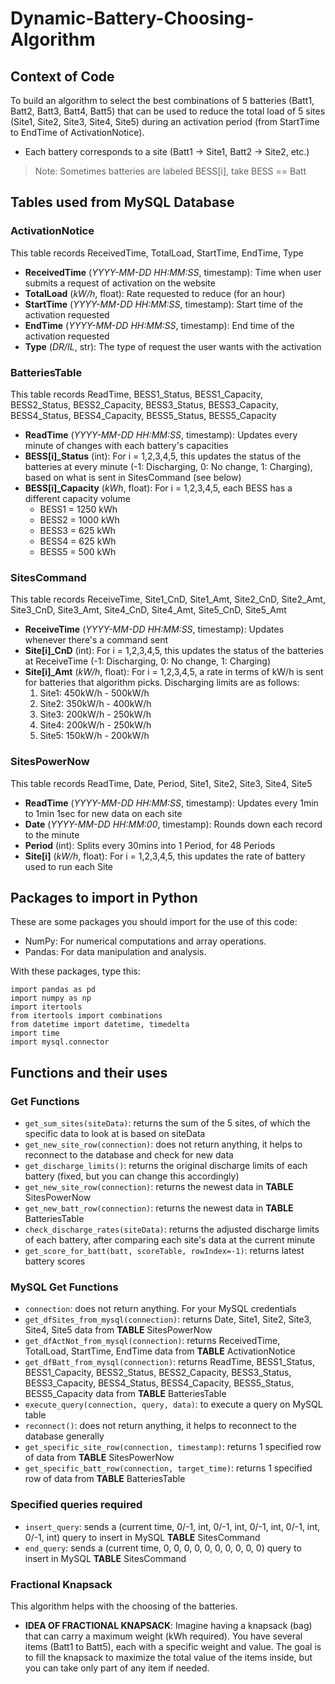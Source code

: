 # Dynamic-Battery-Choosing-Algorithm

## Context of Code
To build an algorithm to select the best combinations of 5 batteries (Batt1, Batt2, Batt3, Batt4, Batt5) that can be used to reduce the total load of 5 sites (Site1, Site2, Site3, Site4, Site5) during an activation period (from StartTime to EndTime of ActivationNotice).
- Each battery corresponds to a site (Batt1 -> Site1, Batt2 -> Site2, etc.)
> Note: Sometimes batteries are labeled BESS[i], take BESS == Batt

## Tables used from MySQL Database
### ActivationNotice 
This table records ReceivedTime, TotalLoad, StartTime, EndTime, Type
- **ReceivedTime** (_YYYY-MM-DD HH:MM:SS_, timestamp): Time when user submits a request of activation on the website 
- **TotalLoad** (_kW/h_, float): Rate requested to reduce (for an hour)
- **StartTime** (_YYYY-MM-DD HH:MM:SS_, timestamp): Start time of the activation requested
- **EndTime** (_YYYY-MM-DD HH:MM:SS_, timestamp): End time of the activation requested
- **Type** (_DR/IL_, str): The type of request the user wants with the activation

### BatteriesTable
This table records ReadTime, BESS1_Status, BESS1_Capacity, BESS2_Status, BESS2_Capacity, BESS3_Status, BESS3_Capacity, BESS4_Status, BESS4_Capacity, BESS5_Status, BESS5_Capacity
- **ReadTime** (_YYYY-MM-DD HH:MM:SS_, timestamp): Updates every minute of changes with each battery's capacities
- **BESS[i]_Status** (int): For i = 1,2,3,4,5, this updates the status of the batteries at every minute (-1: Discharging, 0: No change, 1: Charging), based on what is sent in SitesCommand (see below)
- **BESS[i]_Capacity** (_kWh_, float): For i = 1,2,3,4,5, each BESS has a different capacity volume
  - BESS1 = 1250 kWh
  - BESS2 = 1000 kWh
  - BESS3 = 625 kWh
  - BESS4 = 625 kWh
  - BESS5 = 500 kWh

### SitesCommand
This table records ReceiveTime, Site1_CnD, Site1_Amt, Site2_CnD, Site2_Amt, Site3_CnD, Site3_Amt, Site4_CnD, Site4_Amt, Site5_CnD, Site5_Amt
- **ReceiveTime** (_YYYY-MM-DD HH:MM:SS_, timestamp): Updates whenever there's a command sent
- **Site[i]_CnD** (int): For i = 1,2,3,4,5, this updates the status of the batteries at ReceiveTime (-1: Discharging, 0: No change, 1: Charging)
- **Site[i]_Amt** (_kW/h_, float): For i = 1,2,3,4,5, a rate in terms of kW/h is sent for batteries that algorithm picks. Discharging limits are as follows:
  1. Site1: 450kW/h - 500kW/h
  2. Site2: 350kW/h - 400kW/h
  3. Site3: 200kW/h - 250kW/h
  4. Site4: 200kW/h - 250kW/h
  5. Site5: 150kW/h - 200kW/h    

### SitesPowerNow
This table records ReadTime, Date, Period, Site1, Site2, Site3, Site4, Site5
- **ReadTime** (_YYYY-MM-DD HH:MM:SS_, timestamp): Updates every 1min to 1min 1sec for new data on each site
- **Date** (_YYYY-MM-DD HH:MM:00_, timestamp): Rounds down each record to the minute
- **Period** (int): Splits every 30mins into 1 Period, for 48 Periods
- **Site[i]** (_kW/h_, float): For i = 1,2,3,4,5, this updates the rate of battery used to run each Site


## Packages to import in Python
These are some packages you should import for the use of this code:
- NumPy: For numerical computations and array operations.
- Pandas: For data manipulation and analysis.

With these packages, type this:
```
import pandas as pd
import numpy as np
import itertools
from itertools import combinations
from datetime import datetime, timedelta
import time
import mysql.connector
```

## Functions and their uses
### Get Functions
- ```get_sum_sites(siteData)```: returns the sum of the 5 sites, of which the specific data to look at is based on siteData
- ```get_new_site_row(connection)```: does not return anything, it helps to reconnect to the database and check for new data
- ```get_discharge_limits()```: returns the original discharge limits of each battery (fixed, but you can change this accordingly)
- ```get_new_site_row(connection)```: returns the newest data in **TABLE** SitesPowerNow
- ```get_new_batt_row(connection)```: returns the newest data in **TABLE** BatteriesTable
- ```check_discharge_rates(siteData)```: returns the adjusted discharge limits of each battery, after comparing each site's data at the current minute
- ```get_score_for_batt(batt, scoreTable, rowIndex=-1)```: returns latest battery scores

### MySQL Get Functions
- ```connection```: does not return anything. For your MySQL credentials
- ```get_dfSites_from_mysql(connection)```: returns Date, Site1, Site2, Site3, Site4, Site5 data from **TABLE** SitesPowerNow
- ```get_dfActNot_from_mysql(connection)```: returns ReceivedTime, TotalLoad, StartTime, EndTime data from **TABLE** ActivationNotice
- ```get_dfBatt_from_mysql(connection)```: returns ReadTime, BESS1_Status, BESS1_Capacity, BESS2_Status, BESS2_Capacity, BESS3_Status, BESS3_Capacity, BESS4_Status, BESS4_Capacity, BESS5_Status, BESS5_Capacity data from **TABLE** BatteriesTable
- ```execute_query(connection, query, data)```: to execute a query on MySQL table
- ```reconnect()```: does not return anything, it helps to reconnect to the database generally
- ```get_specific_site_row(connection, timestamp)```: returns 1 specified row of data from **TABLE** SitesPowerNow
- ```get_specific_batt_row(connection, target_time)```: returns 1 specified row of data from **TABLE** BatteriesTable

### Specified queries required
- ```insert_query```: sends a (current time, 0/-1, int, 0/-1, int, 0/-1, int, 0/-1, int, 0/-1, int) query to insert in MySQL **TABLE** SitesCommand
- ```end_query```: sends a (current time, 0, 0, 0, 0, 0, 0, 0, 0, 0, 0) query to insert in MySQL **TABLE** SitesCommand

### Fractional Knapsack
This algorithm helps with the choosing of the batteries. 
- **IDEA OF FRACTIONAL KNAPSACK**: Imagine having a knapsack (bag) that can carry a maximum weight (kWh required). You have several items (Batt1 to Batt5), each with a specific weight and value. The goal is to fill the knapsack to maximize the total value of the items inside, but you can take only part of any item if needed.
